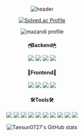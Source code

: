 <div align="center">
  
![header](https://capsule-render.vercel.app/api?type=waving&color=B9EDDD&height=200&section=header&text=Hello,%20Friend&fontSize=60&animation=fadeIn&fontAlignY=38&desc=i`m%20Sun&descAlignY=53&descAlign=56)
  
[![Solved.ac Profile](http://mazassumnida.wtf/api/v2/generate_badge?boj=ts6938)](https://solved.ac/ts6938/)
  
![mazandi profile](http://mazandi.herokuapp.com/api?handle=ts6938&theme=warm)
  
  <!--  기술스택  -->
  <p align="center">
    <h4>🖱Backend🖱</h4>
<img src="https://img.shields.io/badge/Spring Boot-green?style=flat&logo=Spring Boot&logoColor=white"/>
<img src="https://img.shields.io/badge/Hibernate-black?style=flat&logo=Hibernate&logoColor=white"/>
<img src="https://img.shields.io/badge/Spring Security-green?style=flat&logo=Spring Security&logoColor=white"/>
<img src="https://img.shields.io/badge/MySQL-blue?style=flat&logo=MySQL&logoColor=white"/>

<h4>👀Frontend👀</h4>

<img src="https://img.shields.io/badge/React-blue?style=flat&logo=React&logoColor=white"/>
<img src="https://img.shields.io/badge/Redux-purple?style=flat&logo=Redux&logoColor=white"/>
<img src="https://img.shields.io/badge/JavaScript-yellow?style=flat&logo=JavaScript&logoColor=white"/>
<img src="https://img.shields.io/badge/styled_components-pink?style=flat&logo=styled-components&logoColor=white"/>


<h4>🛠Tools🛠</h4>

<img src="https://img.shields.io/badge/IntelliJ IDEA-purple?style=flat&logo=IntelliJ IDEA&logoColor=white"/>
<img src="https://img.shields.io/badge/Visual Studio Code IDEA-blue?style=flat&logo=Visual Studio Code&logoColor=white"/>


<img src="https://img.shields.io/badge/Visual Amazon AWS-yellow?style=flat&logo=Amazon AWS&logoColor=white"/>
<img src="https://img.shields.io/badge/NGINX-grreen?style=flat&logo=NGINX&logoColor=white"/>
<img src="https://img.shields.io/badge/Jenkins-orange?style=flat&logo=Jenkins&logoColor=white"/>
<img src="https://img.shields.io/badge/Docker-blue?style=flat&logo=Docker&logoColor=white"/>


<img src="https://img.shields.io/badge/GitHub-black?style=flat&logo=GitHub&logoColor=white"/>
<img src="https://img.shields.io/badge/Jira Software-blue?style=flat&logo=Jira Software&logoColor=whie"/>
<img src="https://img.shields.io/badge/Notion-black?style=flat&logo=Notion&logoColor=white"/>
<img src="https://img.shields.io/badge/Mattermost-blue?style=flat&logo=Mattermost&logoColor=white"/>
  </p>
  
  ![Taesun0727's GitHub stats](https://github-readme-stats.vercel.app/api?username=Taesun0727&hide=contribs&theme=flag-india)
  
</div>
